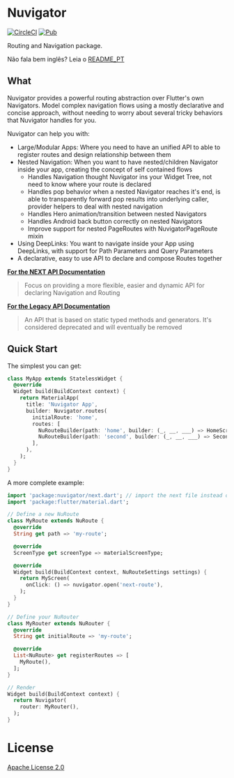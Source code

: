 # Nuvigator

[![CircleCI](https://circleci.com/gh/nubank/nuvigator/tree/master.svg?style=svg)](https://circleci.com/gh/nubank/nuvigator/tree/master)
[![Pub](https://img.shields.io/pub/v/nuvigator.svg)](https://pub.dartlang.org/packages/nuvigator)

Routing and Navigation package.

Não fala bem inglês? Leia o [README_PT](./README_PT.md)

## What

Nuvigator provides a powerful routing abstraction over Flutter's own Navigators. Model complex navigation flows using a mostly declarative and concise approach, without needing to worry about several tricky behaviors that Nuvigator handles for you.

Nuvigator can help you with:

- Large/Modular Apps: Where you need to have an unified API to able to register routes and design relationship between them
- Nested Navigation: When you want to have nested/children Navigator inside your app, creating the concept of self contained flows
  - Handles Navigation thought Nuvigator ins your Widget Tree, not need to know where your route is declared
  - Handles pop behavior when a nested Navigator reaches it's end, is able to transparently forward pop results into underlying caller, provider helpers to deal with nested navigation
  - Handles Hero animation/transition between nested Navigators
  - Handles Android back button correctly on nested Navigators
  - Improve support for nested PageRoutes with NuvigatorPageRoute mixin
- Using DeepLinks: You want to navigate inside your App using DeepLinks, with support for Path Parameters and Query Parameters
- A declarative, easy to use API to declare and compose Routes together

[**For the NEXT API Documentation**](./doc/next.md)
> Focus on providing a more flexible, easier and dynamic API for declaring Navigation and Routing

[**For the Legacy API Documentation**](./doc/legacy.md)
> An API that is based on static typed methods and generators. It's considered deprecated and will eventually be removed
## Quick Start

The simplest you can get:

```dart
class MyApp extends StatelessWidget {
  @override
  Widget build(BuildContext context) {
    return MaterialApp(
      title: 'Nuvigator App',
      builder: Nuvigator.routes(
        initialRoute: 'home',
        routes: [
          NuRouteBuilder(path: 'home', builder: (_, __, ___) => HomeScreen()),
          NuRouteBuilder(path: 'second', builder: (_, __, ___) => SecondScreen()),
        ],
      ),
    );
  }
}
```

A more complete example:

```dart
import 'package:nuvigator/next.dart'; // import the next file instead of `nuvigator.dart`
import 'package:flutter/material.dart';

// Define a new NuRoute
class MyRoute extends NuRoute {
  @override
  String get path => 'my-route';

  @override
  ScreenType get screenType => materialScreenType;

  @override
  Widget build(BuildContext context, NuRouteSettings settings) {
    return MyScreen(
      onClick: () => nuvigator.open('next-route'),
    );
  }
}

// Define your NuRouter
class MyRouter extends NuRouter {
  @override
  String get initialRoute => 'my-route';

  @override
  List<NuRoute> get registerRoutes => [
    MyRoute(),
  ];
}

// Render
Widget build(BuildContext context) {
  return Nuvigator(
    router: MyRouter(),
  );
}

```

# License
[Apache License 2.0](LICENSE)
